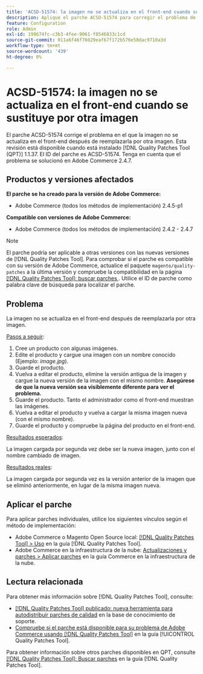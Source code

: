 ```yaml
---
title: 'ACSD-51574: la imagen no se actualiza en el front-end cuando se sustituye por otra imagen'
description: Aplique el parche ACSD-51574 para corregir el problema de Adobe Commerce en el que la imagen no se actualiza en el front-end después de reemplazarla por otra imagen.
feature: Configuration
role: Admin
exl-id: 199674fc-c3b3-4fee-9061-f0546833c1cd
source-git-commit: 011a6f46f76029eaf67f172b576e58dac9710a3d
workflow-type: tm+mt
source-wordcount: '439'
ht-degree: 0%

---
```


# ACSD-51574: la imagen no se actualiza en el front-end cuando se sustituye por otra imagen

El parche ACSD-51574 corrige el problema en el que la imagen no se actualiza en el front-end después de reemplazarla por otra imagen. Esta revisión está disponible cuando está instalado [!DNL Quality Patches Tool (QPT)] 1.1.37. El ID del parche es ACSD-51574. Tenga en cuenta que el problema se solucionó en Adobe Commerce 2.4.7.

## Productos y versiones afectados

**El parche se ha creado para la versión de Adobe Commerce:**

* Adobe Commerce (todos los métodos de implementación) 2.4.5-p1

**Compatible con versiones de Adobe Commerce:**

* Adobe Commerce (todos los métodos de implementación) 2.4.2 - 2.4.7

>[!NOTE]
>
>El parche podría ser aplicable a otras versiones con las nuevas versiones de [!DNL Quality Patches Tool]. Para comprobar si el parche es compatible con su versión de Adobe Commerce, actualice el paquete `magento/quality-patches` a la última versión y compruebe la compatibilidad en la página [[!DNL Quality Patches Tool]: buscar parches ](https://experienceleague.adobe.com/tools/commerce-quality-patches/index.html). Utilice el ID de parche como palabra clave de búsqueda para localizar el parche.

## Problema

La imagen no se actualiza en el front-end después de reemplazarla por otra imagen.

<u>Pasos a seguir</u>:

1. Cree un producto con algunas imágenes.
1. Edite el producto y cargue una imagen con un nombre conocido (Ejemplo: *image.jpg*).
1. Guarde el producto.
1. Vuelva a editar el producto, elimine la versión antigua de la imagen y cargue la nueva versión de la imagen con el mismo nombre. **Asegúrese de que la nueva versión sea visiblemente diferente para ver el problema.**
1. Guarde el producto. Tanto el administrador como el front-end muestran las imágenes.
1. Vuelva a editar el producto y vuelva a cargar la misma imagen nueva (con el mismo nombre).
1. Guarde el producto y compruebe la página del producto en el front-end.

<u>Resultados esperados</u>:

La imagen cargada por segunda vez debe ser la nueva imagen, junto con el nombre cambiado de imagen.

<u>Resultados reales</u>:

La imagen cargada por segunda vez es la versión anterior de la imagen que se eliminó anteriormente, en lugar de la misma imagen nueva.

## Aplicar el parche

Para aplicar parches individuales, utilice los siguientes vínculos según el método de implementación:

* Adobe Commerce o Magento Open Source local: [[!DNL Quality Patches Tool] > Uso](/help/tools/quality-patches-tool/usage.md) en la guía [!DNL Quality Patches Tool].
* Adobe Commerce en la infraestructura de la nube: [Actualizaciones y parches > Aplicar parches](https://experienceleague.adobe.com/docs/commerce-cloud-service/user-guide/develop/upgrade/apply-patches.html) en la guía Commerce en la infraestructura de la nube.

## Lectura relacionada

Para obtener más información sobre [!DNL Quality Patches Tool], consulte:

* [[!DNL Quality Patches Tool] publicado: nueva herramienta para autodistribuir parches de calidad](https://experienceleague.adobe.com/en/docs/commerce-operations/tools/quality-patches-tool/quality-patches-tool-to-self-serve-quality-patches) en la base de conocimiento de soporte.
* [Compruebe si el parche está disponible para su problema de Adobe Commerce usando [!DNL Quality Patches Tool]](/help/tools/quality-patches-tool/patches-available-in-qpt/check-patch-for-magento-issue-with-magento-quality-patches.md) en la guía [!UICONTROL Quality Patches Tool].


Para obtener información sobre otros parches disponibles en QPT, consulte [[!DNL Quality Patches Tool]: Buscar parches](https://experienceleague.adobe.com/tools/commerce-quality-patches/index.html) en la guía [!DNL Quality Patches Tool].
